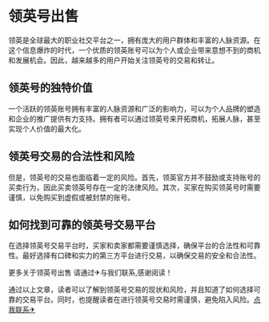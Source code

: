 # 领英号出售

领英是全球最大的职业社交平台之一，拥有庞大的用户群体和丰富的人脉资源。在这个信息爆炸的时代，一个优质的领英账号可以为个人或企业带来意想不到的商机和发展机会。因此，越来越多的用户开始关注领英号的交易和转让。

## 领英号的独特价值

一个活跃的领英账号拥有丰富的人脉资源和广泛的影响力，可以为个人品牌的塑造和企业的推广提供有力支持。拥有者可以通过领英号来开拓商机，拓展人脉，甚至实现个人价值的最大化。

## 领英号交易的合法性和风险

但是，领英号的交易也面临着一定的风险。首先，领英官方并不鼓励或支持账号的买卖行为，因此买卖领英号存在一定的法律风险。其次，买家在购买领英号时需要谨慎，以免购买到虚假或被封禁的账号。

## 如何找到可靠的领英号交易平台

在选择领英号交易平台时，买家和卖家都需要谨慎选择，确保平台的合法性和可靠性。最好选择有口碑和实力的第三方平台进行交易，以确保交易的安全和合法性。

更多关于领英号出售 请通过✈与我们联系,感谢阅读！

通过以上文章，读者可以了解到领英号交易的现状和风险，并且知道了如何选择可靠的交易平台。同时，也提醒读者在进行领英号交易时需谨慎，避免陷入风险。[点我联系✈](https://faq.G208.com)